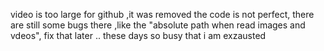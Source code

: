 video is too large for github ,it was removed
the code is not perfect, there are still some bugs there ,like the "absolute path when read images and vdeos", fix that later ..
these days so busy that i am exzausted

